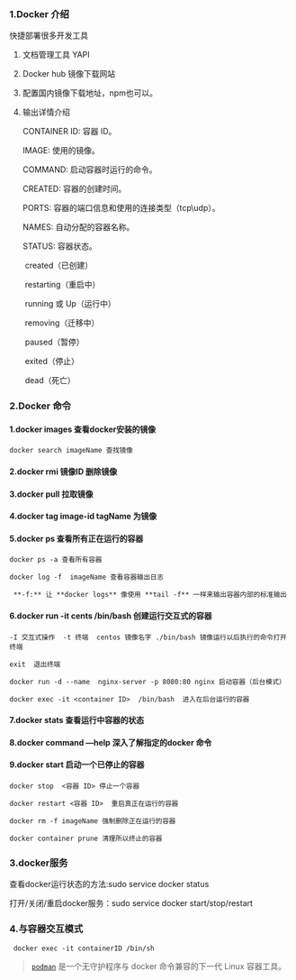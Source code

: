 ### 1.Docker 介绍

快捷部署很多开发工具

1. 文档管理工具 YAPI

2. Docker hub 镜像下载网站

3. 配置国内镜像下载地址，npm也可以。

4. 输出详情介绍

     CONTAINER ID: 容器 ID。

     IMAGE: 使用的镜像。

     COMMAND: 启动容器时运行的命令。

     CREATED: 容器的创建时间。

     PORTS: 容器的端口信息和使用的连接类型（tcp\udp）。

     NAMES: 自动分配的容器名称。

     STATUS: 容器状态。

   ​     created（已创建）

   ​     restarting（重启中）

   ​     running 或 Up（运行中）

   ​     removing（迁移中）

   ​     paused（暂停）

   ​     exited（停止）

   ​     dead（死亡）

### 2.Docker 命令

#### 1.docker images 查看docker安装的镜像

  	docker search imageName 查找镜像

#### 2.docker rmi 镜像ID 删除镜像

#### 3.docker pull 拉取镜像

#### 4.docker tag image-id tagName 为镜像

#### 5.docker ps 查看所有正在运行的容器

  	docker ps -a 查看所有容器
  	
  	docker log -f  imageName 查看容器输出日志
  	
  	 **-f:** 让 **docker logs** 像使用 **tail -f** 一样来输出容器内部的标准输出

#### 6.docker run -it cents /bin/bash 创建运行交互式的容器

   	-I 交互式操作  -t 终端  centos 镜像名字 ./bin/bash 镜像运行以后执行的命令打开终端
   	
   	exit  退出终端
   	
   	docker run -d --name  nginx-server -p 8080:80 nginx 启动容器（后台模式）
   	
   	docker exec -it <container ID>  /bin/bash  进入在后台运行的容器

#### 7.docker stats 查看运行中容器的状态

#### 8.docker command —help 深入了解指定的docker 命令

#### 9.docker start 启动一个已停止的容器

  	docker stop  <容器 ID> 停止一个容器
  	
  	docker restart <容器 ID>  重启真正在运行的容器
  	
  	docker rm -f imageName 强制删除正在运行的容器
  	
  	docker container prune 清理所以终止的容器

### 3.docker服务

查看docker运行状态的方法:sudo service docker status  

打开/关闭/重启docker服务：sudo service docker start/stop/restart  

### 4.与容器交互模式

` docker exec -it containerID /bin/sh`

> [`podman`](https://github.com/containers/podman) 是一个无守护程序与 docker 命令兼容的下一代 Linux 容器工具。

